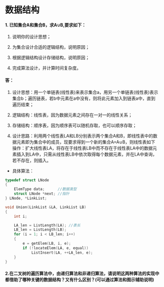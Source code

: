 # 数据结构
#### 1. 已知集合A和集合B，求A∪B,要求如下：  
1. 说明你的设计思想；  

2. 为集合设计合适的逻辑结构，说明原因；  

3. 根据逻辑结构设计存储结构，说明原因；  

4. 完成算法设计，并计算时间复杂度。  

#### 答：  
1. 设计思想：用一个单链表(线性表)来表示集合a，用另一个单链表(线性表)表示集合b；遍历链表，若b中元素在a中没有，则将此元素加入到链表a中，直到遍历结束；  

2. 逻辑结构：线性表，因为数据元素之间存在一对一的线性关系；  

3. 存储结构：顺序表，因为顺序表可以随机存取，也可以顺序存取；  

4. 设计思路：利用两个线性表LA和LB分别表示两个集合A和B，即线性表中的数据元素即为集合中的成员，现要求得到一个新的集合A=A∪B，则线性表如下操作：扩大线性表LA，将存在于线性表LB中而不存在于线性表LA中的数据元素插入到LA中，只需从线性表LB中依次取得每个数据元素，并在LA中查询，若不存在，则插入。  

- 具体算法：
```C
typedef struct LNode
{
    ElemType data;      //数据类型
    struct LNode *next; //指针
} LNode, *LinkList;

void Union(LinkList &LA, LinkList LB)
{
    int i;

    LA_len = ListLength(LA); //表长
    LB_len = ListLength(LB);
    for (i = 1; i < LB_len; i++)
    {
        e = getElem(LB, i, e);
        if (!locateElem(LA, e, equal))
            ListInsert(LA, ++LA_len, e);
    }
}
```
#### 2.在二叉树的遍历算法中，由递归算法和非递归算法，请说明这两种算法的实现中都借助了哪种关键的数据结构？又有什么区别？(可以通过算法和图示辅助说明)

